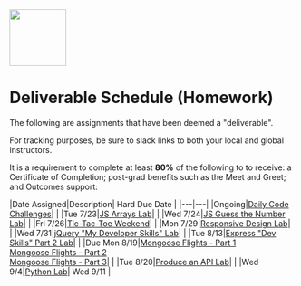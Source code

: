 <img src="https://i.imgur.com/2y0Lyzy.png" height="100">

# Deliverable Schedule (Homework)

The following are assignments that have been deemed a "deliverable".

For tracking purposes, be sure to slack links to both your local and global instructors.

It is a requirement to complete at least **80%** of the following to to receive: a Certificate of Completion; post-grad benefits such as the Meet and Greet; and Outcomes support:

|Date Assigned|Description| Hard Due Date |
|---|---|
|Ongoing|[Daily Code Challenges](https://git.generalassemb.ly/SEI-CC/daily-js-code-challenges)| |
|Tue 7/23|[JS Arrays Lab](https://git.generalassemb.ly/SEI-CC/SEI-CC-4/blob/master/work/w01/d2/04-js-arrays-lab.md)| |
|Wed 7/24|[JS Guess the Number Lab](https://git.generalassemb.ly/SEI-CC/SEI-CC-4/blob/master/work/w01/d3/04-js-objects-lab.md)| |
|Fri 7/26|[Tic-Tac-Toe Weekend](https://git.generalassemb.ly/SEI-CC/SEI-CC-4/tree/master/work/w01/d5/tic-tac-toe-weekend)| |
|Mon 7/29|[Responsive Design Lab](https://git.generalassemb.ly/SEI-CC/SEI-CC-4/blob/master/work/w02/d1/04-responsive-design-lab.md)| |
|Wed 7/31|[jQuery "My Developer Skills" Lab](https://git.generalassemb.ly/SEI-CC/SEI-CC-4/blob/master/work/w02/d3/03-04-jquery-lab.md)| |
|Tue 8/13|[Express "Dev Skills" Part 2 Lab](https://git.generalassemb.ly/SEI-CC/SEI-CC-4/blob/master/work/w04/d2/04-dev-skills-lab-part-2.md)| |
|Due Mon 8/19|[Mongoose Flights - Part 1](https://git.generalassemb.ly/SEI-CC/SEI-CC-4/blob/master/work/w04/d3/04-mongoose-flights-lab-part-1.md)<br>[Mongoose Flights - Part 2](https://git.generalassemb.ly/SEI-CC/SEI-CC-4/blob/master/work/w04/d4/04-mongoose-flights-lab-part-2.md)<br>[Mongoose Flights - Part 3](https://git.generalassemb.ly/SEI-CC/SEI-CC-4/blob/master/work/w04/d5/03-04-mongoose-flights-lab-part-3.md)| |
|Tue 8/20|[Produce an API Lab](https://git.generalassemb.ly/SEI-CC/SEI-CC-4/tree/master/work/w05/d2/04-producing-api-lab)| |
|Wed 9/4|[Python Lab](https://git.generalassemb.ly/SEI-CC/SEI-CC-4/blob/master/work/w07/d3/03-control-flow-lab/control-flow-lab.md)| Wed 9/11 |





